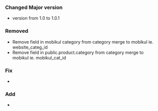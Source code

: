 ### Changed Major version
- version from 1.0 to 1.0.1
### Removed
- Remove field in mobikul category from category merge to mobikul ie. website_categ_id
- Remove field in public.product.category from category merge to mobikul ie. mobikul_cat_id
### Fix
-
### Add
-
